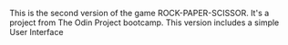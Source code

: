 This is the second version of the game ROCK-PAPER-SCISSOR. It's a project from The Odin Project bootcamp.
This version includes a simple User Interface